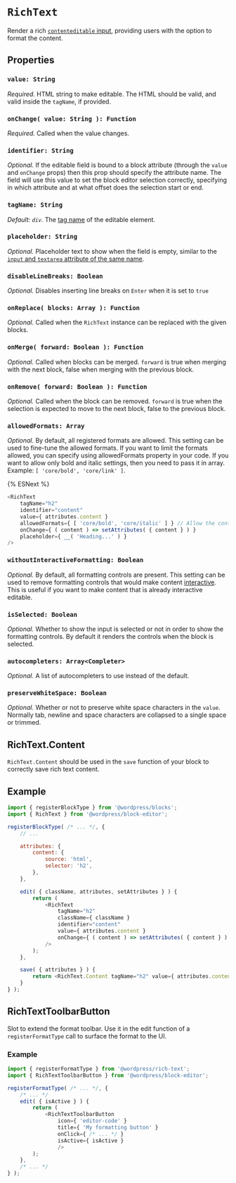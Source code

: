 # `RichText`

Render a rich [`contenteditable` input](https://developer.mozilla.org/en-US/docs/Web/Guide/HTML/Editable_content), providing users with the option to format the content.

## Properties

### `value: String`

_Required._ HTML string to make editable. The HTML should be valid, and valid inside the `tagName`, if provided.

### `onChange( value: String ): Function`

_Required._ Called when the value changes.

### `identifier: String`

_Optional._ If the editable field is bound to a block attribute (through the `value` and `onChange` props) then this prop should specify the attribute name. The field will use this value to set the block editor selection correctly, specifying in which attribute and at what offset does the selection start or end.

### `tagName: String`

_Default: `div`._ The [tag name](https://www.w3.org/TR/html51/syntax.html#tag-name) of the editable element.

### `placeholder: String`

_Optional._ Placeholder text to show when the field is empty, similar to the
[`input` and `textarea` attribute of the same name](https://developer.mozilla.org/en-US/docs/Learn/HTML/Forms/HTML5_updates#The_placeholder_attribute).

### `disableLineBreaks: Boolean`

_Optional._  Disables inserting line breaks on `Enter` when it is set to `true`

### `onReplace( blocks: Array ): Function`

_Optional._ Called when the `RichText` instance can be replaced with the given blocks.

### `onMerge( forward: Boolean ): Function`

_Optional._ Called when blocks can be merged. `forward` is true when merging with the next block, false when merging with the previous block.

### `onRemove( forward: Boolean ): Function`

_Optional._ Called when the block can be removed. `forward` is true when the selection is expected to move to the next block, false to the previous block.

### `allowedFormats: Array`

_Optional._ By default, all registered formats are allowed. This setting can be used to fine-tune the allowed formats. If you want to limit the formats allowed, you can specify using allowedFormats property in your code. If you want to allow only bold and italic settings, then you need to pass it in array. Example: `[ 'core/bold', 'core/link' ]`.

{% ESNext %}

```js
<RichText
	tagName="h2"
	identifier="content"
	value={ attributes.content }
	allowedFormats={ [ 'core/bold', 'core/italic' ] } // Allow the content to be made bold or italic, but do not allow othe formatting options
	onChange={ ( content ) => setAttributes( { content } ) }
	placeholder={ __( 'Heading...' ) }
/>
```

### `withoutInteractiveFormatting: Boolean`

_Optional._ By default, all formatting controls are present. This setting can be used to remove formatting controls that would make content [interactive](https://html.spec.whatwg.org/multipage/dom.html#interactive-content). This is useful if you want to make content that is already interactive editable.

### `isSelected: Boolean`

_Optional._ Whether to show the input is selected or not in order to show the formatting controls. By default it renders the controls when the block is selected.

### `autocompleters: Array<Completer>`

_Optional._ A list of autocompleters to use instead of the default.

### `preserveWhiteSpace: Boolean`

_Optional._ Whether or not to preserve white space characters in the `value`. Normally tab, newline and space characters are collapsed to a single space or
trimmed.

## RichText.Content

`RichText.Content` should be used in the `save` function of your block to correctly save rich text content.

## Example

```js
import { registerBlockType } from '@wordpress/blocks';
import { RichText } from '@wordpress/block-editor';

registerBlockType( /* ... */, {
	// ...

	attributes: {
		content: {
			source: 'html',
			selector: 'h2',
		},
	},

	edit( { className, attributes, setAttributes } ) {
		return (
			<RichText
				tagName="h2"
				className={ className }
				identifier="content"
				value={ attributes.content }
				onChange={ ( content ) => setAttributes( { content } ) }
			/>
		);
	},

	save( { attributes } ) {
		return <RichText.Content tagName="h2" value={ attributes.content } />;
	}
} );
```


## RichTextToolbarButton

Slot to extend the format toolbar. Use it in the edit function of a `registerFormatType` call to surface the format to the UI.

### Example


```js
import { registerFormatType } from '@wordpress/rich-text';
import { RichTextToolbarButton } from '@wordpress/block-editor';

registerFormatType( /* ... */, {
	/* ... */
	edit( { isActive } ) {
		return (
			<RichTextToolbarButton
				icon={ 'editor-code' }
				title={ 'My formatting button' }
				onClick={ /* ... */ }
				isActive={ isActive }
				/>
		);
	},
	/* ... */
} );
```
